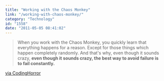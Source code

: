 ```yaml
---
title: "Working with the Chaos Monkey"
link: "/working-with-chaos-monkey/"
category: "Technology"
id: "1558"
date: "2011-05-05 08:41:02"
---
```


> When you work with the Chaos Monkey, you quickly learn that everything happens for a reason. Except for those things
> which happen completely randomly. And that's why, even though it sounds crazy, **even though it sounds crazy, the best
> way to avoid failure is to fail constantly.**

[via CodingHorror](http://www.codinghorror.com/blog/2011/04/working-with-the-chaos-monkey.html)
